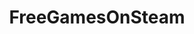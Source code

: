 ---
title: FreeGamesOnSteam
crosslinks:
- FreeGameFindings
- Steam
- all
- Serendipity
- giveaways
- BlackSquad
- freegamefindings
- lostidols
- gamedev
- PlayLazarus
- GameDealsMeta
- SteamTradingCards
- steam_giveaway
- pcmasterrace
- GameDeals
---